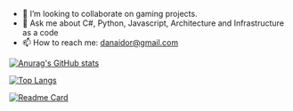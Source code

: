
- 👯 I’m looking to collaborate on gaming projects.
- 💬 Ask me about C#, Python, Javascript, Architecture and Infrastructure as a code
- 📫 How to reach me: danaidor@gmail.com

[![Anurag's GitHub stats](https://github-readme-stats.vercel.app/api?username=karnafun&show_icons=true&hide_rank=true&show=reviews%theme=darkone,contribs,prs)](https://karnafun.github.io)

[![Top Langs](https://github-readme-stats.vercel.app/api/top-langs/?username=karnafun&layout=compact&hide_progress=true)](https://github.com/anuraghazra/github-readme-stats)

[![Readme Card](https://github-readme-stats.vercel.app/api/pin/?username=karnafun&repo=cSharp_Space_Shooter)](https://github.com/anuraghazra/github-readme-stats)

